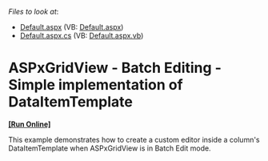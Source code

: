 <!-- default file list -->
*Files to look at*:

* [Default.aspx](./CS/Default.aspx) (VB: [Default.aspx](./VB/Default.aspx))
* [Default.aspx.cs](./CS/Default.aspx.cs) (VB: [Default.aspx.vb](./VB/Default.aspx.vb))
<!-- default file list end -->
# ASPxGridView - Batch Editing - Simple implementation of DataItemTemplate
<!-- run online -->
**[[Run Online]](https://codecentral.devexpress.com/t483366/)**
<!-- run online end -->


<p>This example demonstrates how to create a custom editor inside a column's DataItemTemplate when ASPxGridView is in Batch Edit mode.</p>

<br/>


